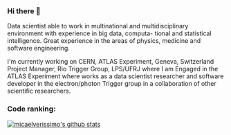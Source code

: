 ### Hi there 👋

Data scientist able to work in multinational and multidisciplinary environment with experience in big data, computa-
tional and statistical intelligence. Great experience in the areas of physics, medicine and software engineering.

I'm currently working on CERN, ATLAS Experiment, Geneva, Switzerland Project Manager, Rio Trigger Group, LPS/UFRJ where I am Engaged in the ATLAS Experiment where works as a data scientist researcher and software developer in the electron/photon Trigger group in a collaboration of other scientific researchers. 


### Code ranking:

[![micaelverissimo's github stats](https://github-readme-stats.vercel.app/api?username=micaelverissimo&theme=graywhite)](https://github.com/micaelverissimo)


<!--
**micaelverissimo/micaelverissimo** is a ✨ _special_ ✨ repository because its `README.md` (this file) appears on your GitHub profile.

Here are some ideas to get you started:

- 🔭 I’m currently working on ...
- 🌱 I’m currently learning ...
- 👯 I’m looking to collaborate on ...
- 🤔 I’m looking for help with ...
- 💬 Ask me about ...
- 📫 How to reach me: ...
- 😄 Pronouns: ...
- ⚡ Fun fact: ...
-->
